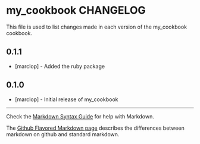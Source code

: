 my_cookbook CHANGELOG
=====================

This file is used to list changes made in each version of the my_cookbook cookbook.

0.1.1
-----
- [marclop] - Added the ruby package

0.1.0
-----
- [marclop] - Initial release of my_cookbook

- - -
Check the [Markdown Syntax Guide](http://daringfireball.net/projects/markdown/syntax) for help with Markdown.

The [Github Flavored Markdown page](http://github.github.com/github-flavored-markdown/) describes the differences between markdown on github and standard markdown.
